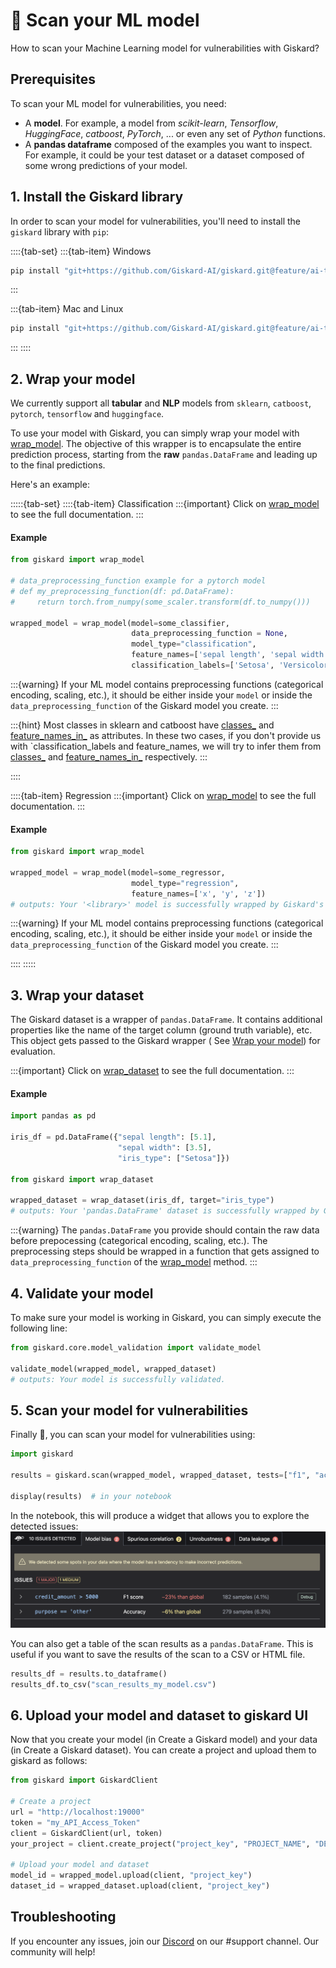 # 🔬 Scan your ML model

How to scan your Machine Learning model for vulnerabilities with Giskard?

## Prerequisites

To scan your ML model for vulnerabilities, you need:

- A **model**. For example, a model from *scikit-learn*, *Tensorflow*, *HuggingFace*, *catboost*, *PyTorch*, ... or even
  any set of *Python* functions.
- A **pandas dataframe** composed of the examples you want to inspect. For example, it could be your test dataset or a
  dataset composed of some wrong predictions of your model.

## 1. Install the Giskard library

In order to scan your model for vulnerabilities, you'll need to install the `giskard` library with `pip`:

::::{tab-set}
:::{tab-item} Windows

```sh
pip install "git+https://github.com/Giskard-AI/giskard.git@feature/ai-test-v2-merged#subdirectory=python-client" --user
```

:::

:::{tab-item} Mac and Linux

```sh
pip install "git+https://github.com/Giskard-AI/giskard.git@feature/ai-test-v2-merged#subdirectory=python-client"
```

:::
::::

## 2. Wrap your model

We currently support all **tabular** and **NLP** models from `sklearn`, `catboost`, `pytorch`, `tensorflow`
and `huggingface`.

To use your model with Giskard, you can simply wrap your model
with [wrap_model](../../reference/models/index.rst#giskard.wrap_model). The objective of this wrapper is to encapsulate 
the entire prediction process, starting from the **raw** `pandas.DataFrame` and leading up to the final predictions. 

Here's an example:

:::::{tab-set}
::::{tab-item} Classification
:::{important}
Click on [wrap_model](../../reference/models/index.rst#giskard.wrap_model) to see the full documentation.
:::
#### Example

```python
from giskard import wrap_model

# data_preprocessing_function example for a pytorch model
# def my_preprocessing_function(df: pd.DataFrame):
#     return torch.from_numpy(some_scaler.transform(df.to_numpy()))

wrapped_model = wrap_model(model=some_classifier,
                           data_preprocessing_function = None,
                           model_type="classification",
                           feature_names=['sepal length', 'sepal width', 'petal length'],
                           classification_labels=['Setosa', 'Versicolor', 'Virginica'])
```
:::{warning}
If your ML model contains preprocessing functions (categorical encoding, scaling, etc.), it should be either inside your
`model` or inside the `data_preprocessing_function` of the Giskard model you create.
:::

:::{hint}
Most classes in sklearn and catboost
have [classes_](https://scikit-learn.org/stable/modules/generated/sklearn.feature_selection.RFE.html#sklearn.feature_selection.RFE.classes_)
and [feature_names_in_](https://scikit-learn.org/stable/modules/generated/sklearn.pipeline.Pipeline.html#sklearn.pipeline.Pipeline.feature_names_in_)
as attributes. In these two cases, if you don't
provide us with `classification_labels and feature_names, we will try to infer them
from [classes_](https://scikit-learn.org/stable/modules/generated/sklearn.feature_selection.RFE.html#sklearn.feature_selection.RFE.classes_)
and [feature_names_in_](https://scikit-learn.org/stable/modules/generated/sklearn.pipeline.Pipeline.html#sklearn.pipeline.Pipeline.feature_names_in_)
respectively.
:::

::::

::::{tab-item} Regression
:::{important}
Click on [wrap_model](../../reference/models/index.rst#giskard.wrap_model) to see the full documentation.
:::

#### Example
```python
from giskard import wrap_model

wrapped_model = wrap_model(model=some_regressor,
                           model_type="regression",
                           feature_names=['x', 'y', 'z'])
# outputs: Your '<library>' model is successfully wrapped by Giskard's '<wrapper name>' wrapper class.
```
:::{warning}
If your ML model contains preprocessing functions (categorical encoding, scaling, etc.), it should be either inside your
`model` or inside the `data_preprocessing_function` of the Giskard model you create.
:::

::::
:::::

## 3. Wrap your dataset

The Giskard dataset is a wrapper of `pandas.DataFrame`. It contains additional properties like the name of the target
column (ground truth variable), etc. This object gets passed to the Giskard wrapper (
See [Wrap your model](#wrap-your-model)) for evaluation.

:::{important}
Click on [wrap_dataset](../../reference/datasets/index.rst#giskard.wrap_dataset) to see the full documentation.
:::

#### Example
```python
import pandas as pd

iris_df = pd.DataFrame({"sepal length": [5.1],
                        "sepal width": [3.5],
                        "iris_type": ["Setosa"]})

from giskard import wrap_dataset

wrapped_dataset = wrap_dataset(iris_df, target="iris_type")
# outputs: Your 'pandas.DataFrame' dataset is successfully wrapped by Giskard's 'Dataset' wrapper class.
```
:::{warning}
The `pandas.DataFrame` you provide should contain the raw data before prepocessing (categorical encoding, scaling,
etc.). The preprocessing steps should be wrapped in a function that gets assigned to `data_preprocessing_function` of
the [wrap_model](../../reference/models/index.rst#giskard.wrap_model) method.
:::
## 4. Validate your model

To make sure your model is working in Giskard, you can simply execute the following line:

```python
from giskard.core.model_validation import validate_model

validate_model(wrapped_model, wrapped_dataset)
# outputs: Your model is successfully validated.
```

## 5. Scan your model for vulnerabilities

Finally 🎉, you can scan your model for vulnerabilities using:

```python
import giskard

results = giskard.scan(wrapped_model, wrapped_dataset, tests=["f1", "accuracy"])

display(results)  # in your notebook
```

In the notebook, this will produce a widget that allows you to explore the detected issues:
![](<../../assets/scan_results.png>)

You can also get a table of the scan results as a `pandas.DataFrame`. This is useful if you want to save the results of
the scan to a CSV or HTML file.

```python
results_df = results.to_dataframe()
results_df.to_csv("scan_results_my_model.csv")
```  

## 6. Upload your model and dataset to giskard UI

Now that you create your model (in Create a Giskard model) and your data (in Create a Giskard dataset). You can create a
project and upload them to giskard as follows:

```python
from giskard import GiskardClient

# Create a project
url = "http://localhost:19000"
token = "my_API_Access_Token"
client = GiskardClient(url, token)
your_project = client.create_project("project_key", "PROJECT_NAME", "DESCRIPTION")

# Upload your model and dataset
model_id = wrapped_model.upload(client, "project_key")
dataset_id = wrapped_dataset.upload(client, "project_key")
```

## Troubleshooting

If you encounter any issues, join our [Discord](https://discord.gg/fkv7CAr3FE) on our #support channel. Our community
will help! 
